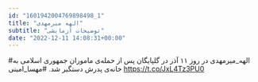 ```yaml
---
id: "1601942004769898498_1"
title: "الهه میر‌مهدی"
subtitle: "توضیحات آزمایشی"
date: "2022-12-11 14:08:31+00:00"
---
```

#الهه_میر‌مهدی در روز ۱۱ آذر در گلپایگان پس از حمله‌ی ماموران جمهوری اسلامی به خانه‌ی پدرش دستگیر شد.
#مهسا_امینی https://t.co/JxL4Tz3PU0
